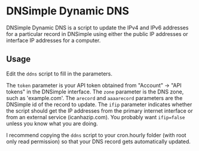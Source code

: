 DNSimple Dynamic DNS
==================

DNSimple Dynamic DNS is a script to update the IPv4 and IPv6 addresses for a particular record in DNSimple using either the public IP addresses or interface IP addresses for a computer.


Usage
-----

Edit the `ddns` script to fill in the parameters.

The `token` parameter is your API token obtained from "Account" -> "API tokens" in the DNSimple interface. The `zone` parameter is the DNS zone, such as 'example.com'. The `arecord` and `aaaarecord` parameters are the DNSimple id of the record to update. The `ifip` parameter indicates whether the script should get the IP addresses from the primary internet interface or from an external service (icanhazip.com). You probably want `ifip=false` unless you know what you are doing.

I recommend copying the `ddns` script to your cron.hourly folder (with root only read permission) so that your DNS record gets automatically updated.
